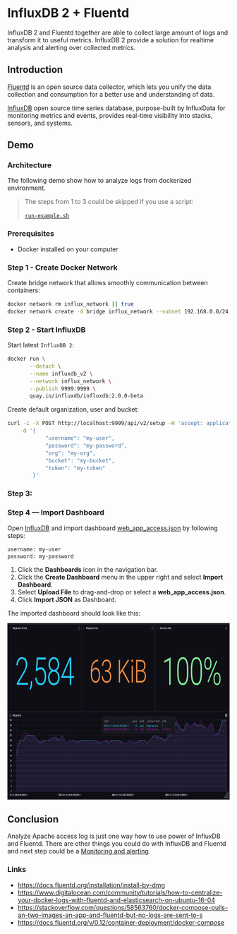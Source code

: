 # InfluxDB 2 + Fluentd

InfluxDB 2 and Fluentd together are able to collect large amount of logs and transform it to useful metrics. 
InfluxDB 2 provide a solution for realtime analysis and alerting over collected metrics.

## Introduction

[Fluentd](https://www.fluentd.org/architecture) is an open source data collector, which lets you unify the data collection and consumption for a better use and understanding of data.

[InfluxDB](https://www.influxdata.com) open source time series database, purpose-built by InfluxData for monitoring metrics and events, provides real-time visibility into stacks, sensors, and systems. 

## Demo

### Architecture

The following demo show how to analyze logs from dockerized environment.

> The steps from 1 to 3 could be skipped if you use a script:
>
> [`run-example.sh`](run-example.sh)
### Prerequisites

- Docker installed on your computer

### Step 1 - Create Docker Network

Create bridge network that allows smoothly communication between containers:

```bash
docker network rm influx_network || true
docker network create -d bridge influx_network --subnet 192.168.0.0/24 --gateway 192.168.0.1
```

### Step 2 - Start InfluxDB

Start latest `InfluxDB 2`:

```bash
docker run \
       --detach \
       --name influxdb_v2 \
       --network influx_network \
       --publish 9999:9999 \
       quay.io/influxdb/influxdb:2.0.0-beta
```

Create default organization, user and bucket:
```bash
curl -i -X POST http://localhost:9999/api/v2/setup -H 'accept: application/json' \
    -d '{
            "username": "my-user",
            "password": "my-password",
            "org": "my-org",
            "bucket": "my-bucket",
            "token": "my-token"
        }'
```

### Step 3: 
### Step 4 — Import Dashboard

Open [InfluxDB](http://localhost:9999) and import dashboard [web_app_access.json](influxdb/web_app_access.json) by following steps:

```
username: my-user
password: my-password
```

1. Click the **Dashboards** icon in the navigation bar.
1. Click the **Create Dashboard** menu in the upper right and select **Import Dashboard**.
1. Select **Upload File** to drag-and-drop or select a **web_app_access.json**.
1. Click **Import JSON** as Dashboard.

The imported dashboard should look like this:

<img src="dashboard.png" height="400px">

 
## Conclusion

Analyze Apache access log is just one way how to use power of InfluxDB and Fluentd. 
There are other things you could do with InfluxDB and Fluentd and next step could be a [Monitoring and alerting](https://v2.docs.influxdata.com/v2.0/monitor-alert/#manage-your-monitoring-and-alerting-pipeline). 

### Links

- https://docs.fluentd.org/installation/install-by-dmg
- https://www.digitalocean.com/community/tutorials/how-to-centralize-your-docker-logs-with-fluentd-and-elasticsearch-on-ubuntu-16-04
- https://stackoverflow.com/questions/58563760/docker-compose-pulls-an-two-images-an-app-and-fluentd-but-no-logs-are-sent-to-s
- https://docs.fluentd.org/v/0.12/container-deployment/docker-compose